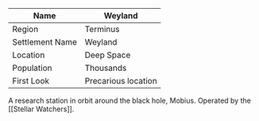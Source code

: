 
| Name | Weyland |
| ---  | --- |
| Region |  Terminus  |
| Settlement Name |  Weyland  |
| Location |  Deep Space  |
| Population |  Thousands  |
| First Look |  Precarious location  |
A research station in orbit around the black hole, Mobius. Operated by the [[Stellar Watchers]].




